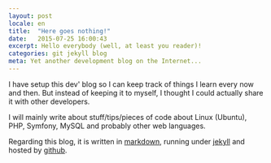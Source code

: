 ```yaml
---
layout: post
locale: en
title:  "Here goes nothing!"
date:   2015-07-25 16:00:43
excerpt: Hello everybody (well, at least you reader)!
categories: git jekyll blog
meta: Yet another development blog on the Internet...
---
```


I have setup this dev' blog so I can keep track of things I learn every now and then. But instead of keeping it to myself, I thought I could actually share it with other developers.

I will mainly write about stuff/tips/pieces of code about Linux (Ubuntu), PHP, Symfony, MySQL and probably other web languages.

Regarding this blog, it is written in [markdown], running under [jekyll] and hosted by [github].

[markdown]: http://daringfireball.net/projects/markdown/syntax
[jekyll]:   http://jekyllrb.com
[github]:  https://github.com/FlorentMetz/FlorentMetz.github.io

